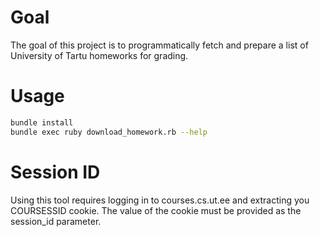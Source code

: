# Goal

The goal of this project is to programmatically fetch and prepare a list of
University of Tartu homeworks for grading.

# Usage

```sh
bundle install
bundle exec ruby download_homework.rb --help
```

# Session ID

Using this tool requires logging in to courses.cs.ut.ee and extracting you
COURSESSID cookie. The value of the cookie must be provided as the session_id
parameter.
